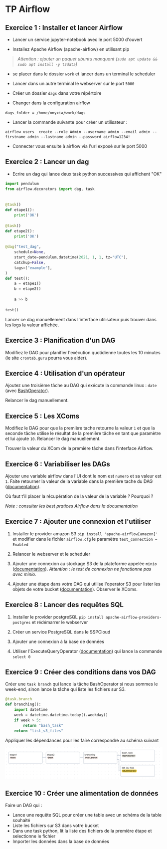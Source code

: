 
# TP Airflow


## Exercice 1 : Installer et lancer Airflow

- Lancer un service jupyter-notebook avec le port 5000 d'ouvert

- Installez Apache Airflow (apache-airflow) en utilisant pip

> *Attention : ajouter un paquet ubuntu manquant (`sudo apt update && sudo apt install -y tzdata`)*

- se placer dans le dossier `work` et lancer dans un terminal le scheduler
- Lancer dans un autre terminal le webserver sur le port `5000`

- Créer un dossier `dags` dans votre répértoire

- Changer dans la configuration airflow

`dags_folder = /home/onyxia/work/dags`

- Lancer la commande suivante pour créer un utilisateur :

```
airflow users  create --role Admin --username admin --email admin --firstname admin --lastname admin --password airflow1234!
```

- Connecter vous ensuite à airflow via l'url exposé sur le port 5000

## Exercice 2 : Lancer un dag

- Ecrire un dag qui lance deux task python successives qui affichent "OK"

```python
import pendulum
from airflow.decorators import dag, task


@task()
def etape1():
    print('OK')

@task()
def etape2():
    print('OK')

@dag("test_dag",
    schedule=None,
    start_date=pendulum.datetime(2021, 1, 1, tz="UTC"),
    catchup=False,
    tags=["example"],
)
def test():
    a = etape1()
    b = etape2()

    a >> b

test()
```

Lancer ce dag manuellement dans l'interface utilisateur puis trouver dans les logs la valeur affichée.

## Exercice 3 : Planification d'un DAG

Modifiez le DAG pour planifier l'exécution quotidienne toutes les 10 minutes (le site `crontab.guru` pourra vous aider).


## Exercice 4 : Utilisation d'un opérateur

Ajoutez une troisième tâche au DAG qui exécute la commande linux : `date` (avec [BashOperator](https://airflow.apache.org/docs/apache-airflow/stable/_api/airflow/operators/bash/index.html)).

Relancer le dag manuellement.


## Exercice 5 : Les XComs

Modifiez le DAG pour que la première tache retourne la valeur `1` et que la seconde tâche utilise le résultat de la première tâche en tant que paramètre et lui ajoute `10`. Relancer le dag manuellement.

Trouver la valeur du XCom de la première tâche dans l'interface Airflow.


## Exercice 6 : Variabiliser les DAGs

Ajouter une variable airflow dans l'UI dont le nom est `numero` et sa valeur est `1`. Faite retourner la valeur de la variable dans la première tache du DAG ([documentation](https://airflow.apache.org/docs/apache-airflow/stable/core-concepts/variables.html)).

Où faut t'il placer la récupération de la valeur de la variable ? Pourquoi ?

*Note : consulter les best pratices Airflow dans la documentation*



## Exercice 7 : Ajouter une connexion et l'utiliser

1. Installer le provider amazon S3 `pip install 'apache-airflow[amazon]'` et modifier  dans le fichier `airflow.cfg` le paramètre `test_connection = Enabled`

2. Relancer le webserver et le scheduler

1. Ajouter une connexion au stockage S3 de la plateforme appelée `minio`  ([documentation](https://airflow.apache.org/docs/apache-airflow-providers-amazon/stable/connections/aws.html)). *Attention : le test de connexion ne fonctionne pas avec minio.*


3. Ajouter une étape dans votre DAG qui utilise l'operator S3 pour lister les objets de votre bucket ([documentation](https://airflow.apache.org/docs/apache-airflow-providers-amazon/3.2.0/_api/airflow/providers/amazon/aws/operators/s3/index.html#airflow.providers.amazon.aws.operators.s3.S3ListOperator)). Observer le XComs.


## Exercice 8 : Lancer des requêtes SQL

1. Installer le provider postgreSQL `pip install apache-airflow-providers-postgres` et rédémarrer le webserver

1. Créer un service PostgreSQL dans le SSPCloud

2. Ajouter une connexion à la base de données

3. Utiliser l'ExecuteQueryOperator ([documentation](https://airflow.apache.org/docs/apache-airflow-providers-common-sql/stable/operators.html)) qui lance la commande `select 0`


## Exercice 9 : Créer des conditions dans vos DAG


Créer une `task branch` qui lance la tâche BashOperator si nous sommes le week-end, sinon lance la tâche qui liste les fichiers sur S3.

```python
@task.branch
def branching():
    import datetime
    week = datetime.datetime.today().weekday()
    if week > 5:
        return "bash_task"
    return "list_s3_files"
```

Appliquer les dépendances pour les faire correspondre au schéma suivant

![href](branch.png)


## Exercice 10 : Créer une alimentation de données

Faire un DAG qui :

- Lance une requête SQL pour créer une table avec un schéma de la table souhaité
- Liste les fichiers sur S3 dans votre bucket
- Dans une task python, lit la liste des fichiers de la première étape et selectionne le fichier
- Importer les données dans la base de données


